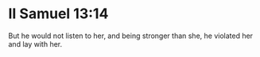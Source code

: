 # II Samuel 13:14

But he would not listen to her, and being stronger than she, he violated her and lay with her.
